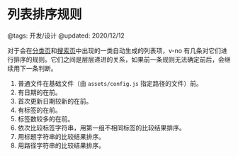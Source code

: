 # 列表排序规则

@tags: 开发/设计
@updated: 2020/12/12

对于会在[分类页](/categories.md "#")和[搜索页](/search.md "#")中出现的一类自动生成的列表项，v-no 有几条对它们进行排序的规则。它们之间是层层递进的关系，如果前一条规则无法确定前后，会继续用下一条判断。

1. 普通文件在基础文件（由 `assets/config.js` 指定路径的文件）前。
1. 有日期的在前。
1. 首次更新日期较新的在前。
1. 有标签的在前。
1. 标签数较多的在前。
1. 依次比较标签字符串，用第一组不相同标签的比较结果排序。
1. 用标题字符串的比较结果排序。
1. 用路径字符串的比较结果排序。
